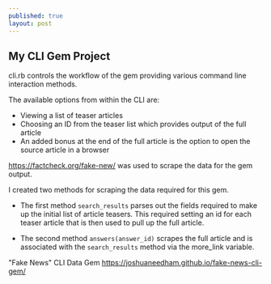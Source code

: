 ```yaml
---
published: true
layout: post
---
```

## My CLI Gem Project
cli.rb controls the workflow of the gem providing various command line interaction methods.

The available options from within the CLI are:
* Viewing a list of teaser articles
* Choosing an ID from the teaser list which provides output of the full article
* An added bonus at the end of the full article is the option to open the source article in a browser

https://factcheck.org/fake-new/ was used to scrape the data for the gem output.

I created two methods for scraping the data required for this gem.

* The first method <code>search_results</code> parses out the fields required to make up the initial list of article teasers. This required setting an id for each teaser article that is then used to pull up the full article.

* The second method <code>answers(answer_id)</code> scrapes the full article and is associated with the <code>search_results</code> method via the more_link variable.

"Fake News" CLI Data Gem https://joshuaneedham.github.io/fake-news-cli-gem/
